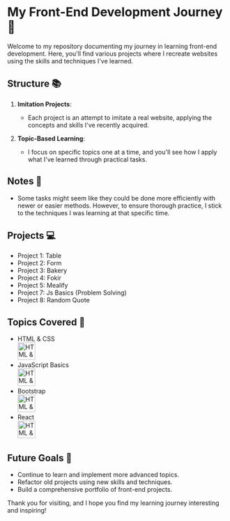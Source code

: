# My Front-End Development Journey 🚀

Welcome to my repository documenting my journey in learning front-end development. Here, you'll find various projects where I recreate websites using the skills and techniques I've learned.

## Structure 📚

1. **Imitation Projects**: 
    - Each project is an attempt to imitate a real website, applying the concepts and skills I've recently acquired.
    
2. **Topic-Based Learning**: 
    - I focus on specific topics one at a time, and you'll see how I apply what I've learned through practical tasks.

## Notes 📝

- Some tasks might seem like they could be done more efficiently with newer or easier methods. However, to ensure thorough practice, I stick to the techniques I was learning at that specific time.

## Projects 💻

- Project 1: Table
- Project 2: Form
- Project 3: Bakery
- Project 4: Fokir
- Project 5: Mealify
- Project 7: Js Basics (Problem Solving)
- Project 8: Random Quote

## Topics Covered 📂

- HTML & CSS <br/> <img src="https://skillicons.dev/icons?i=html,css" height="40" alt="HTML & CSS">
- JavaScript Basics   <br/> <img src="https://skillicons.dev/icons?i=js" height="40" alt="HTML & CSS">
- Bootstrap <br/> <img src="https://skillicons.dev/icons?i=bootstrap" height="40" alt="HTML & CSS">
- React <br/> <img src="https://skillicons.dev/icons?i=react" height="40" alt="HTML & CSS">

## Future Goals 🎯

- Continue to learn and implement more advanced topics.
- Refactor old projects using new skills and techniques.
- Build a comprehensive portfolio of front-end projects.

Thank you for visiting, and I hope you find my learning journey interesting and inspiring!
